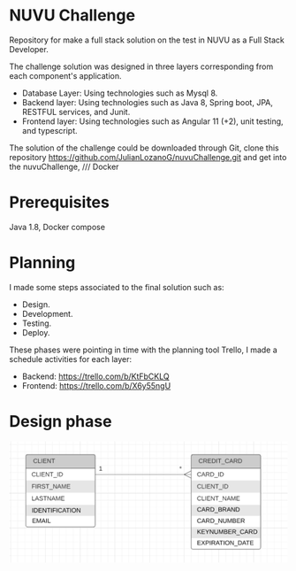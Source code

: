# NUVU Challenge
Repository for make a full stack solution on the test in NUVU as a Full Stack Developer.

The challenge solution was designed in three layers corresponding from each component's application.

* Database Layer: Using technologies such as Mysql 8.
* Backend layer: Using technologies such as Java 8, Spring boot, JPA, RESTFUL services, and Junit.
* Frontend layer: Using technologies such as Angular 11 (+2), unit testing, and typescript.

The solution of the challenge could be downloaded through Git, clone this repository https://github.com/JulianLozanoG/nuvuChallenge.git and get into the nuvuChallenge, 
/// Docker

# Prerequisites
Java 1.8, Docker compose

# Planning
I made some steps associated to the final solution such as:
* Design.
* Development.
* Testing.
* Deploy.

These phases were pointing in time with the planning tool Trello, I made a schedule activities for each layer:
* Backend: https://trello.com/b/KtFbCKLQ
* Frontend: https://trello.com/b/X6y55ngU

# Design phase

![img.png](img.png)


